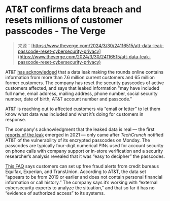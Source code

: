 <!--yml
category: 未分类
date: 2024-05-29 12:48:01
-->

# AT&T confirms data breach and resets millions of customer passcodes - The Verge

> 来源：[https://www.theverge.com/2024/3/30/24116515/att-data-leak-passcode-reset-cybersecurity-privacy](https://www.theverge.com/2024/3/30/24116515/att-data-leak-passcode-reset-cybersecurity-privacy)

AT&T [has acknowledged](https://www.anrdoezrs.net/links/8836598/type/dlg/https://www.att.com/support/article/my-account/000101995?bypasscache=1) that a data leak making the rounds online contains information from more than 7.6 million current customers and 65 million former customers. The company has reset the security passcodes of active customers affected, and says that leaked information "may have included full name, email address, mailing address, phone number, social security number, date of birth, AT&T account number and passcode."

AT&T is reaching out to affected customers via “email or letter” to let them know what data was included and what it’s doing for customers in response.

The company's acknowledgment that the leaked data is real — the first [reports of the leak](https://www.bleepingcomputer.com/news/security/atandt-denies-data-breach-after-hacker-auctions-70-million-user-database/) emerged in 2021 — only came after *TechCrunch* notified AT&T of the vulnerability of its encrypted passcodes on Monday. The passcodes are typically four-digit numerical PINs used for account security on phone calls with company support or in-store verification and a security researcher’s analysis revealed that it was “easy to decipher” the passcodes.

[This FAQ](https://www.anrdoezrs.net/links/8836598/type/dlg/https://www.att.com/support/article/my-account/000101995?bypasscache=1) says customers can set up free fraud alerts from credit bureaus Equifax, Experian, and TransUnion. According to AT&T, the data set “appears to be from 2019 or earlier and does not contain personal financial information or call history.” The company says it’s working with “external cybersecurity experts to analyze the situation,” and that so far it has no “evidence of authorized access” to its systems.
